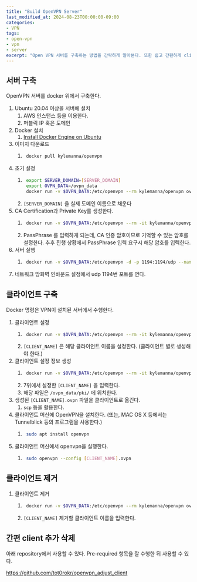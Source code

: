 ```yaml
---
title: "Build OpenVPN Server"
last_modified_at: 2024-08-23T00:00:00-09:00
categories:
- VPN
tags:
- open-vpn
- vpn
- server
excerpt: "Open VPN 서버를 구축하는 방법을 간략하게 알아본다. 또한 쉽고 간편하게 client를 추가 삭제하는 스크립트를 공개한다"
---
```


## 서버 구축

OpenVPN 서버를 docker 위에서 구축한다.

1. Ubuntu 20.04 이상을 서버에 설치
    1. AWS 인스턴스 등을 이용한다.
    1. 퍼블릭 IP 혹은 도메인
1. Docker 설치
    1. [Install Docker Engine on Ubuntu](https://docs.docker.com/engine/install/ubuntu/)
1. 이미지 다운로드
    1. ```bash
        docker pull kylemanna/openvpn
        ```
1. 초기 설정
    1. ```bash
        export SERVER_DOMAIN=[SERVER_DOMAIN]
        export OVPN_DATA=/ovpn_data
        docker run -v $OVPN_DATA:/etc/openvpn --rm kylemanna/openvpn ovpn_genconfig -u "udp://$SERVER_DOMAIN" -N -d
        ```
    1. `[SERVER_DOMAIN]` 을 실제 도메인 이름으로 채운다
1. CA Certification과 Private Key를 생성한다.
    1. ```bash
        docker run -v $OVPN_DATA:/etc/openvpn --rm -it kylemanna/openvpn ovpn_initpki
        ```
    1.  PassPhrase 를 입력하게 되는데, CA 인증 암호이므로 기억할 수 있는 암호를 설정한다.
        추후 진행 상황에서 PassPhrase 입력 요구시 해당 암호를 입력한다.
1. 서버 실행
    1. ```bash
        docker run -v $OVPN_DATA:/etc/openvpn -d -p 1194:1194/udp --name="ovpn" --restart="always" --cap-add=NET_ADMIN kylemanna/openvpn
        ```
1. 네트워크 방화벽 인바운드 설정에서 udp 1194번 포트를 연다.


## 클라이언트 구축

Docker 명령은 VPN이 설치된 서버에서 수행한다.

1. 클라이언트 설정
    1. ```bash
        docker run -v $OVPN_DATA:/etc/openvpn --rm -it kylemanna/openvpn easyrsa build-client-full [CLIENT_NAME] nopass
        ```
    1. `[CLIENT_NAME]` 은 해당 클라이언트 이름을 설정한다. (클라이언트 별로 생성해야 한다.)
1. 클라이언트 설정 정보 생성
    1. ```bash
        docker run -v $OVPN_DATA:/etc/openvpn --rm -it kylemanna/openvpn ovpn_getclient [CLIENT_NAME] > [CLIENT_NAME].ovpn
        ```
    1. 7위에서 설정한 `[CLIENT_NAME]` 을 입력한다.
    1. 해당 파일은 `/ovpn_data/pki/` 에 위치한다.
1. 생성된 `[CLIENT_NAME].ovpn` 파일을 클라이언트로 옮긴다.
    1. `scp` 등을 활용한다.
1. 클라이언트 머신에 OpenVPN을 설치한다. (또는, MAC OS X 등에서는 Tunnelblick 등의 프로그램을 사용한다.)
    1. ```bash
        sudo apt install openvpn
        ```
1. 클라이언트 머신에서 openvpn을 실행한다.
    1. ```bash
        sudo openvpn --config [CLIENT_NAME].ovpn
        ```

## 클라이언트 제거

1. 클라이언트 제거
    1. ```bash
        docker run -v $OVPN_DATA:/etc/openvpn --rm kylemanna/openvpn ovpn_revokeclient [CLIENT_NAME] remove
        ```
    1. `[CLIENT_NAME]` 제거할 클라이언트 이름을 입력한다.


## 간편 client 추가 삭제

아래 repository에서 사용할 수 있다. Pre-required 항목을 잘 수행한 뒤 사용할 수 있다.

https://github.com/tot0rokr/openvpn_adjust_client
